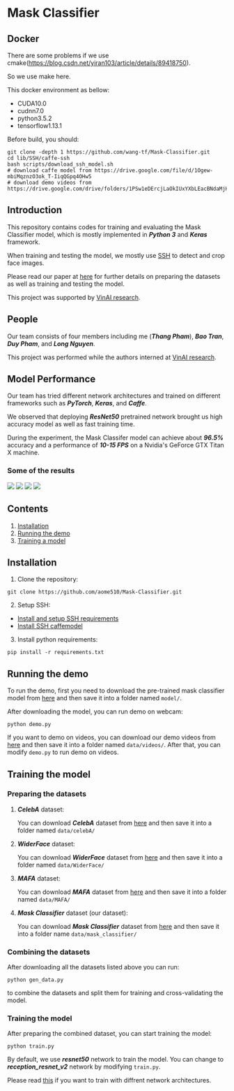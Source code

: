 # Mask Classifier

## Docker
There are some problems if we use cmake(https://blog.csdn.net/yiran103/article/details/89418750).

So we use make here.

This docker environment as bellow:
- CUDA10.0
- cudnn7.0
- python3.5.2
- tensorflow1.13.1

Before build, you should:
```
git clone -depth 1 https://github.com/wang-tf/Mask-Classifier.git
cd lib/SSH/caffe-ssh
bash scripts/download_ssh_model.sh
# download caffe model from https://drive.google.com/file/d/1Ogew-mbiMqznzO3ok_T-IiqQGpq4OHw5
# download demo videos from https://drive.google.com/drive/folders/1PSw1eDErcjLaOkIUxYXbLEacBNdaMjHQ
```

## Introduction

This repository contains codes for training and evaluating the Mask Classifier model, which is mostly implemented in ***Python 3*** and ***Keras*** framework.

When training and testing the model, we mostly use [SSH](https://github.com/mahyarnajibi/SSH) to detect and crop face images.

Please read our paper at [here](./paper/paper.pdf) for further details on preparing the datasets as well as training and testing the model.

This project was supported by [VinAI research](https://www.vinai.io).
## People

Our team consists of four members including me (***Thang Pham***), ***Bao Tran***, ***Duy Pham***, and ***Long Nguyen***.

This project was performed while the authors interned at [VinAI research](https://www.vinai.io/).

## Model Performance

Our team has tried different network architectures and trained on different frameworks such as ***PyTorch***, ***Keras***, and ***Caffe***.

We observed that deploying ***ResNet50*** pretrained network brought us high accuracy model as well as fast training time.

During the experiment, the Mask Classifer model can achieve about ***96.5%*** accuracy and a performance of ***10-15 FPS*** on a Nvidia's GeForce GTX Titan X machine.

### Some of the results
![](./data/demo/output/00001.jpg)
![](./data/demo/output/00002.jpg)
![](./data/demo/output/00003.jpg)
![](./data/demo/output/00004.jpg)

## Contents

1. [Installation](#install)
2. [Running the demo](#demo)
3. [Training a model](#train)

<a name="install"></a>
## Installation
1. Clone the repository:
```
git clone https://github.com/aome510/Mask-Classifier.git
```
2. Setup SSH:
* [Install and setup SSH requirements](./lib/SSH/README.md#installation)
* [Install SSH caffemodel](./lib/SSH/README.md#demo)
3. Install python requirements:
```
pip install -r requirements.txt
```

<a name="demo"></a>
## Running the demo
To run the demo, first you need to download the pre-trained mask classifier model from [here](https://drive.google.com/file/d/1Ogew-mbiMqznzO3ok_T-IiqQGpq4OHw5) and then save it into a folder named ```model/```.

After downloading the model, you can run demo on webcam:
```
python demo.py
```
If you want to demo on videos, you can download our demo videos from [here](https://drive.google.com/drive/folders/1PSw1eDErcjLaOkIUxYXbLEacBNdaMjHQ) and then save it into a folder named ```data/videos/```. After that, you can modify ```demo.py``` to run demo on videos.

<a name="train"></a>
## Training the model

### Preparing the datasets

1. ***CelebA*** dataset:

    You can download ***CelebA*** dataset from [here](https://www.kaggle.com/jessicali9530/celeba-dataset) and then save it into a folder named ```data/celebA/```

2. ***WiderFace*** dataset:

    You can download ***WiderFace*** dataset from [here](https://drive.google.com/open?id=16a0TSvPI_3up7tbblxTHxXj5hZ9N7RyH) and then save it into a folder named ```data/WiderFace/```
3. ***MAFA*** dataset:

    You can download ***MAFA*** dataset from [here](https://drive.google.com/drive/folders/1nbtM1n0--iZ3VVbNGhocxbnBGhMau_OG) and then save it into a folder named ```data/MAFA/```
4. ***Mask Classifier*** dataset (our dataset):

    You can download ***Mask Classifier*** dataset from [here](https://drive.google.com/open?id=1WLKCLvR_nXSsOUywqKixoetz03WoJ8cL) and then save it into a folder name ```data/mask_classifier/```

### Combining the datasets
After downloading all the datasets listed above you can run:
```
python gen_data.py
```
to combine the datasets and split them for training and cross-validating the model.

### Training the model

After preparing the combined dataset, you can start training the model:
```
python train.py
```

By default, we use ***resnet50*** network to train the model. You can change to ***reception_resnet_v2*** network by modifying ```train.py```.

Please read [this](https://keras.io/applications/) if you want to train with diffrent network architectures.
